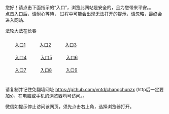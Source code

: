 您好！请点击下面指示的“入口”，浏览此网站是安全的，且为您带来平安。。 <br/>
点击入口后，请耐心等待， 过程中可能会出现无法打开的提示，请忽略，最终会进入网站. </br>

法轮大法在长春<br/>
<div style="padding:10px"><a style="margin:20px" target="_blank" href="https://d18hh52vsbxw7h.cloudfront.net/2Qpsp?nipqtuba" id="ccLink1" rel="nofollow">入口1</a> <a target="_blank" style="margin:20px" href="https://die5kuuzbo104.cloudfront.net/2Qpsp?zxfhvz" id="ccLink2" rel="nofollow">入口2</a> <a style="margin:20px" target="_blank" href="https://d163gcj8v5clbn.cloudfront.net/2Qpsp?etszffax" id="ccLink3" rel="nofollow">入口3</a></div>

<div style="padding:10px" ><a style="margin:20px" target="_blank" href="https://d18hh52vsbxw7h.cloudfront.net/2Qpsp?nipqtuba" id="ccLink4" rel="nofollow">入口4</a> <a style="margin:20px" href="https://die5kuuzbo104.cloudfront.net/2Qpsp?zxfhvz" target="_blank" id="ccLink5" rel="nofollow">入口5</a> <a style="margin:20px" href="https://d163gcj8v5clbn.cloudfront.net/2Qpsp?etszffax" target="_blank" id="ccLink6" rel="nofollow">入口6</a></div>

<div style="padding:10px"><a style="margin:20px" target="_blank" href="https://d18hh52vsbxw7h.cloudfront.net/2Qpsp?nipqtuba" id="ccLink7" rel="nofollow">入口7</a> <a style="margin:20px" href="https://die5kuuzbo104.cloudfront.net/2Qpsp?zxfhvz" target="_blank" id="ccLink8" rel="nofollow">入口8</a> <a style="margin:20px" target="_blank" href="https://d163gcj8v5clbn.cloudfront.net/2Qpsp?etszffax" id="ccLink9" rel="nofollow">入口9</a></div>

<br/>



请复制并记住免翻墙网址 https://github.com/yntd/changchunzx (http后一定要加s)，在电脑或手机的浏览器均可访问。。<br/>

微信如提示停止访问该网页，须先点击右上角，选择浏览器打开。
